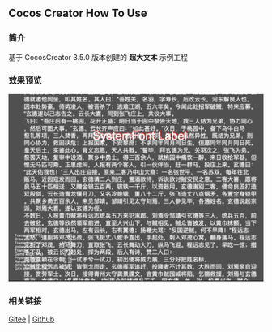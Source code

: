 ## Cocos Creator How To Use

### 简介

基于 CocosCreator 3.5.0 版本创建的 **超大文本** 示例工程

### 效果预览
![image](../../../image/202203/2022030201.jpg)

### 相关链接
[Gitee](https://gitee.com/mirrors_cocos-creator/example-cases/tree/v2.4.3/assets/cases/02_ui/02_label) | [Github](https://github.com/cocos-creator/example-cases/tree/v2.4.3/assets/cases/02_ui/02_label)